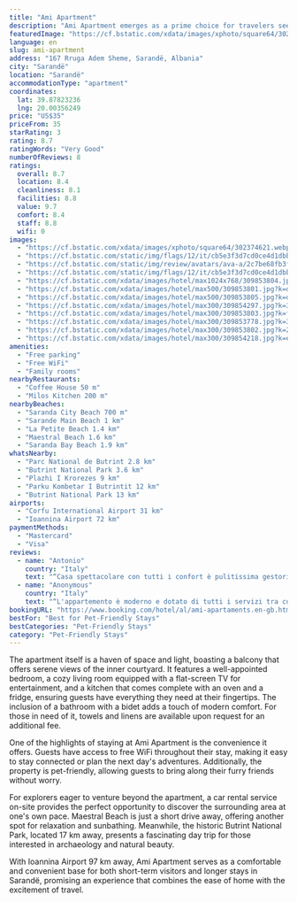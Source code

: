 ```yaml
---
title: "Ami Apartment"
description: "Ami Apartment emerges as a prime choice for travelers seeking comfort and convenience in the heart of Sarandë."
featuredImage: "https://cf.bstatic.com/xdata/images/xphoto/square64/302374621.webp?k=01cc08f3415b12730871f83d5724b362352b57e5f72c48d38fb6c6941c2a8627&o=?t=1704681323"
language: en
slug: ami-apartment
address: "167 Rruga Adem Sheme, Sarandë, Albania"
city: "Sarandë"
location: "Sarandë"
accommodationType: "apartment"
coordinates:
  lat: 39.87823236
  lng: 20.00356249
price: "US$35"
priceFrom: 35
starRating: 3
rating: 8.7
ratingWords: "Very Good"
numberOfReviews: 8
ratings:
  overall: 8.7
  location: 8.4
  cleanliness: 8.1
  facilities: 8.8
  value: 9.7
  comfort: 8.4
  staff: 8.8
  wifi: 0
images:
  - "https://cf.bstatic.com/xdata/images/xphoto/square64/302374621.webp?k=01cc08f3415b12730871f83d5724b362352b57e5f72c48d38fb6c6941c2a8627&o=?t=1704681323"
  - "https://cf.bstatic.com/static/img/flags/12/it/cb5e3f3d7cd0ce4d1dbbc457863a4c8e55e73be7.png"
  - "https://cf.bstatic.com/static/img/review/avatars/ava-a/2c7be68fb3f987f1352e7b289d4b24137e1a283d.png"
  - "https://cf.bstatic.com/static/img/flags/12/it/cb5e3f3d7cd0ce4d1dbbc457863a4c8e55e73be7.png"
  - "https://cf.bstatic.com/xdata/images/hotel/max1024x768/309853804.jpg?k=d3c7b30392a3ce453b83908ed5bdac254595ecaf367d400fd4a96fe3d809619b&o=&hp=1"
  - "https://cf.bstatic.com/xdata/images/hotel/max500/309853801.jpg?k=dc3654d39ad2bd5bf19bd4522e430c95f02db762f6d92d2c4759fa57a0a05171&o=&hp=1"
  - "https://cf.bstatic.com/xdata/images/hotel/max500/309853805.jpg?k=de06cf91ea47bbce286038dce5f37e30da6f961ccf9ae5b3110971c8bc0f3e0e&o=&hp=1"
  - "https://cf.bstatic.com/xdata/images/hotel/max300/309854297.jpg?k=39de6ebeaf3269c0b7de7f40e43f247f82a4391758af69b9b313064306023d0c&o=&hp=1"
  - "https://cf.bstatic.com/xdata/images/hotel/max300/309853803.jpg?k=f5b491cccefb072fb83237920a85c2422f2975ecda4681295cb6109b627885c5&o=&hp=1"
  - "https://cf.bstatic.com/xdata/images/hotel/max300/309853778.jpg?k=3bfa8818dd15983ddd221bb0678df010c7996a2d571e23c75ccbbdf007966127&o=&hp=1"
  - "https://cf.bstatic.com/xdata/images/hotel/max300/309853802.jpg?k=271fdc2de92fd7fa5dd6b52e2c58de4b2a43b4d911c36fdc608fb613d516dd8c&o=&hp=1"
  - "https://cf.bstatic.com/xdata/images/hotel/max300/309854218.jpg?k=e314fafd63bbf5ea57f5d68ee6457d698606b459556eeba695d76a7172b8f952&o=&hp=1"
amenities:
  - "Free parking"
  - "Free WiFi"
  - "Family rooms"
nearbyRestaurants:
  - "Coffee House 50 m"
  - "Milos Kitchen 200 m"
nearbyBeaches:
  - "Saranda City Beach 700 m"
  - "Sarande Main Beach 1 km"
  - "La Petite Beach 1.4 km"
  - "Maestral Beach 1.6 km"
  - "Saranda Bay Beach 1.9 km"
whatsNearby:
  - "Parc National de Butrint 2.8 km"
  - "Butrint National Park 3.6 km"
  - "Plazhi I Krorezes 9 km"
  - "Parku Kombetar I Butrintit 12 km"
  - "Butrint National Park 13 km"
airports:
  - "Corfu International Airport 31 km"
  - "Ioannina Airport 72 km"
paymentMethods:
  - "Mastercard"
  - "Visa"
reviews:
  - name: "Antonio"
    country: "Italy"
    text: "“Casa spettacolare con tutti i confort è pulitissima gestori simpaticissimi e disponibili sempre”"
  - name: "Anonymous"
    country: "Italy"
    text: "“L'appartemento è moderno e dotato di tutti i servizi tra cui anche una lavatrice e un forno, un balconcino con tavolino e anche un letto matrimoniale molto grande, un divano letto e una brandina. I guests sono molto accoglienti e disponibili.”"
bookingURL: "https://www.booking.com/hotel/al/ami-apartaments.en-gb.html?aid=8035640"
bestFor: "Best for Pet-Friendly Stays"
bestCategories: "Pet-Friendly Stays"
category: "Pet-Friendly Stays"
---
```


The apartment itself is a haven of space and light, boasting a balcony that offers serene views of the inner courtyard. It features a well-appointed bedroom, a cozy living room equipped with a flat-screen TV for entertainment, and a kitchen that comes complete with an oven and a fridge, ensuring guests have everything they need at their fingertips. The inclusion of a bathroom with a bidet adds a touch of modern comfort. For those in need of it, towels and linens are available upon request for an additional fee.

One of the highlights of staying at Ami Apartment is the convenience it offers. Guests have access to free WiFi throughout their stay, making it easy to stay connected or plan the next day's adventures. Additionally, the property is pet-friendly, allowing guests to bring along their furry friends without worry. 

For explorers eager to venture beyond the apartment, a car rental service on-site provides the perfect opportunity to discover the surrounding area at one's own pace. Maestral Beach is just a short drive away, offering another spot for relaxation and sunbathing. Meanwhile, the historic Butrint National Park, located 17 km away, presents a fascinating day trip for those interested in archaeology and natural beauty. 

With Ioannina Airport 97 km away, Ami Apartment serves as a comfortable and convenient base for both short-term visitors and longer stays in Sarandë, promising an experience that combines the ease of home with the excitement of travel.